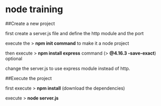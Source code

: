 # node training

##Create a new project

first create a server.js file and define the http module and the port

execute the > **npm init command** to make it a node project

then execute > **npm install express** command (> **@4.16.3 -save-exact**) optional

change the server.js to use express module instead of http.

##Execute the project

first execute > **npm install** (download the dependencies)

execute > **node server.js**